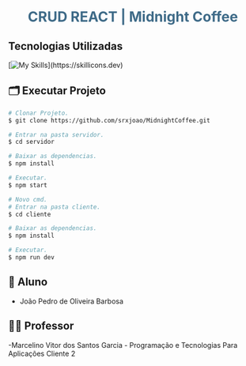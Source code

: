 <!--- # "Can be a image or a gift from the project pages" -->


<p align="center">
</p>

<h1 style="color: #3f6b88;" align="center">
  CRUD REACT | Midnight Coffee
</h1>

## Tecnologias Utilizadas

<!--- # "Verify icons availability here https://github.com/tandpfun/skill-icons" -->

[![My Skills](https://skillicons.dev/icons?i=react,css,jspdf,js,express,nodejs,)](https://skillicons.dev)

## 🗂 Executar Projeto

```bash
# Clonar Projeto.
$ git clone https://github.com/srxjoao/MidnightCoffee.git

# Entrar na pasta servidor.
$ cd servidor

# Baixar as dependencias.
$ npm install

# Executar.
$ npm start

# Novo cmd.
# Entrar na pasta cliente.
$ cd cliente

# Baixar as dependencias.
$ npm install

# Executar.
$ npm run dev

 ```
## 🧑 Aluno

- João Pedro de Oliveira Barbosa

## 🧑‍🏫 Professor

-Marcelino Vitor dos Santos Garcia - Programação e Tecnologias Para Aplicações Cliente 2 

